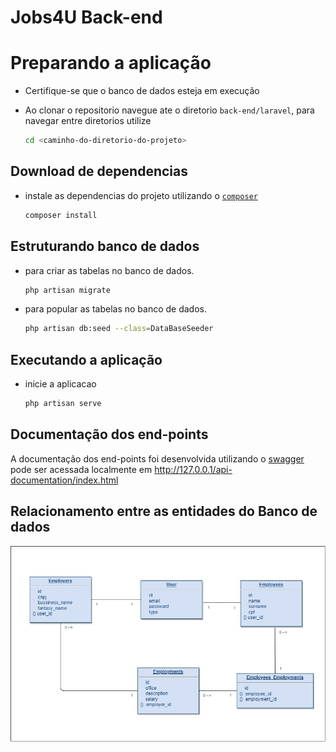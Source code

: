 

# Jobs4U Back-end
# Preparando a aplicação

* Certifique-se que o banco de dados esteja em execução

* Ao clonar o repositorio navegue ate o diretorio `back-end/laravel`, para navegar entre diretorios utilize
    ```bash
    cd <caminho-do-diretorio-do-projeto>
    ```

## Download de dependencias
* instale as dependencias do projeto utilizando o [`composer`](https://getcomposer.org/)
    ```bash
    composer install
    ```

## Estruturando banco de dados
* para criar as tabelas no banco de dados.
    ```bash
    php artisan migrate
    ```

* para popular as tabelas no banco de dados.
    ```bash
    php artisan db:seed --class=DataBaseSeeder
    ```

## Executando a aplicação

* inicie a aplicacao
    ```bash
    php artisan serve
    ```

## Documentação dos end-points
 A documentação dos end-points foi desenvolvida utilizando o [swagger](https://swagger.io/specification) pode ser acessada localmente em http://127.0.0.1/api-documentation/index.html

## Relacionamento entre as entidades do Banco de dados
<img src="./laravel/docs/jobs4u-db-relationship.jpg">
